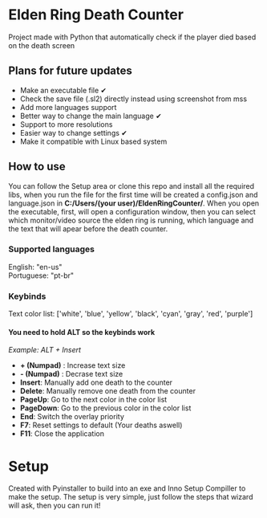 # Elden Ring Death Counter
Project made with Python that automatically check if the player died based on the death screen 

## Plans for future updates
- Make an executable file ✔
- Check the save file (.sl2) directly instead using screenshot from mss
- Add more languages support
- Better way to change the main language ✔
- Support to more resolutions
- Easier way to change settings ✔
- Make it compatible with Linux based system

## How to use
You can follow the Setup area or clone this repo and install all the required libs, when you run the file for the first time will be created a config.json and language.json in **C:/Users/(your user)/EldenRingCounter/**. When you open the executable, first, will open a configuration window, then you can select which monitor/video source the elden ring is running, which language and the text that will apear before the death counter.


### Supported languages

English: "en-us"
<br>
Portuguese: "pt-br"

### Keybinds

Text color list: ['white', 'blue', 'yellow', 'black', 'cyan', 'gray', 'red', 'purple']

#### You need to hold ALT so the keybinds work
*Example: ALT + Insert*
- **+ (Numpad)** : Increase text size
- **- (Numpad)** : Decrase text size
- **Insert**: Manually add one death to the counter
- **Delete**: Manually remove one death from the counter 
- **PageUp**: Go to the next color in the color list
- **PageDown**: Go to the previous color in the color list
- **End**: Switch the overlay priority
- **F7**: Reset settings to default (Your deaths aswell)
- **F11**: Close the application

# Setup
Created with Pyinstaller to build into an exe and Inno Setup Compiller to make the setup. The setup is very simple, just follow the steps that wizard will ask, then you can run it!
